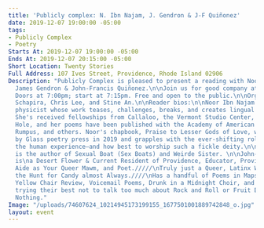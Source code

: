 ```yaml
---
title: 'Publicly complex: N. Ibn Najam, J. Gendron & J-F Quiñonez'
date: 2019-12-07 19:00:00 -05:00
tags:
- Publicly Complex
- Poetry
Starts At: 2019-12-07 19:00:00 -05:00
Ends At: 2019-12-07 20:15:00 -05:00
Short Location: Twenty Stories
Full Address: 107 Ives Street, Providence, Rhode Island 02906
Description: "Publicly Complex is pleased to present a reading with Noor Ibn Najam,
  James Gendron & John-Francis Quiñonez.\n\nJoin us for good company at Twenty Stories.
  Doors at 7:00pm; start at 7:15pm. Free and open to the public.\n\nOrganizers: Kate
  Schapira, Chris Lee, and Stine An.\n\nReader bios:\n\nNoor Ibn Najam is a poet and
  physicist whose work teases, challenges, breaks, and creates lingual rules and structures.
  She's received fellowships from Callaloo, the Vermont Studio Center, and the Watering
  Hole, and her poems have been published with the Academy of American Poets, the
  Rumpus, and others. Noor's chapbook, Praise to Lesser Gods of Love, was published
  by Glass poetry press in 2019 and grapples with the ever-shifting role of love in
  the human experience—and how best to worship such a fickle deity.\n\nJames Gendron
  is the author of Sexual Boat (Sex Boats) and Weirde Sister. \n\nJohn-Francis Quiñonez
  is\na Desert Flower & Current Resident of Providence, Educator, Provider of Accessible
  Aide as Your Queer Mawm, and Poet./////\nTruly just a Queer, Latinx Wild Thing on
  the Hunt for Candy almost Always.////\nHas a handful of Poems in Maps for Teeth,
  Yellow Chair Review, Voicemail Poems, Drunk in a Midnight Choir, and Slamfind///\nIs
  trying their best not to talk too much about Rock and Roll or Fruit Bats, but Promises
  Nothing."
Image: "/uploads/74607624_10214945173199155_1677501001889742848_o.jpg"
layout: event
---
```


